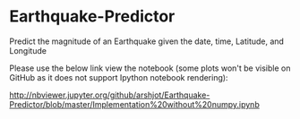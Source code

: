 # Earthquake-Predictor
Predict the magnitude of an Earthquake given the date, time, Latitude, and Longitude

Please use the below link view the notebook (some plots won't be visible on GitHub as it does not support Ipython notebook rendering): 

http://nbviewer.jupyter.org/github/arshjot/Earthquake-Predictor/blob/master/Implementation%20without%20numpy.ipynb
